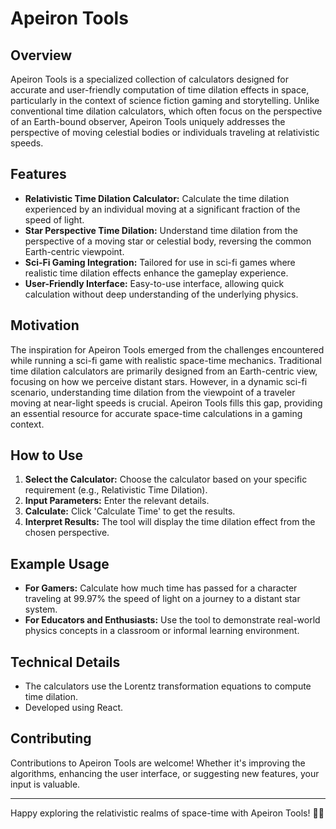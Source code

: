 # Apeiron Tools

## Overview
Apeiron Tools is a specialized collection of calculators designed for accurate and user-friendly computation of time dilation effects in space, particularly in the context of science fiction gaming and storytelling. Unlike conventional time dilation calculators, which often focus on the perspective of an Earth-bound observer, Apeiron Tools uniquely addresses the perspective of moving celestial bodies or individuals traveling at relativistic speeds.

## Features
- **Relativistic Time Dilation Calculator:** Calculate the time dilation experienced by an individual moving at a significant fraction of the speed of light.
- **Star Perspective Time Dilation:** Understand time dilation from the perspective of a moving star or celestial body, reversing the common Earth-centric viewpoint.
- **Sci-Fi Gaming Integration:** Tailored for use in sci-fi games where realistic time dilation effects enhance the gameplay experience.
- **User-Friendly Interface:** Easy-to-use interface, allowing quick calculation without deep understanding of the underlying physics.

## Motivation
The inspiration for Apeiron Tools emerged from the challenges encountered while running a sci-fi game with realistic space-time mechanics. Traditional time dilation calculators are primarily designed from an Earth-centric view, focusing on how we perceive distant stars. However, in a dynamic sci-fi scenario, understanding time dilation from the viewpoint of a traveler moving at near-light speeds is crucial. Apeiron Tools fills this gap, providing an essential resource for accurate space-time calculations in a gaming context.

## How to Use
1. **Select the Calculator:** Choose the calculator based on your specific requirement (e.g., Relativistic Time Dilation).
2. **Input Parameters:** Enter the relevant details.
3. **Calculate:** Click 'Calculate Time' to get the results.
4. **Interpret Results:** The tool will display the time dilation effect from the chosen perspective.

## Example Usage
- **For Gamers:** Calculate how much time has passed for a character traveling at 99.97% the speed of light on a journey to a distant star system.
- **For Educators and Enthusiasts:** Use the tool to demonstrate real-world physics concepts in a classroom or informal learning environment.

## Technical Details
- The calculators use the Lorentz transformation equations to compute time dilation.
- Developed using React.

## Contributing
Contributions to Apeiron Tools are welcome! Whether it's improving the algorithms, enhancing the user interface, or suggesting new features, your input is valuable.

---

Happy exploring the relativistic realms of space-time with Apeiron Tools! 🌌🚀
